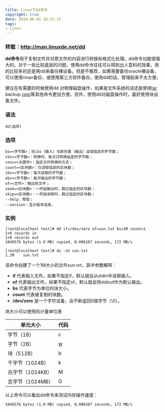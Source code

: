```yaml
---
title: Linux下dd命令
copyright: true
date: 2018-06-01 10:32:12
tags:
- Linux
---
```


### 转载：http://man.linuxde.net/dd

**dd命令**用于复制文件并对原文件的内容进行转换和格式化处理。dd命令功能很强大的，对于一些比较底层的问题，使用dd命令往往可以得到出人意料的效果。用的比较多的还是用dd来备份裸设备。但是不推荐，如果需要备份oracle裸设备，可以使用rman备份，或使用第三方软件备份，使用dd的话，管理起来不太方便。

建议在有需要的时候使用dd 对物理磁盘操作，如果是文件系统的话还是使用[tar](http://man.linuxde.net/tar) backup [cpio](http://man.linuxde.net/cpio)等其他命令更加方便。另外，使用dd对磁盘操作时，最好使用块设备文件。
<!--more-->
### 语法

```
dd(选项)
```

### 选项

```
bs=<字节数>：将ibs（输入）与欧巴桑（输出）设成指定的字节数；
cbs=<字节数>：转换时，每次只转换指定的字节数；
conv=<关键字>：指定文件转换的方式；
count=<区块数>：仅读取指定的区块数；
ibs=<字节数>：每次读取的字节数；
obs=<字节数>：每次输出的字节数；
of=<文件>：输出到文件；
seek=<区块数>：一开始输出时，跳过指定的区块数；
skip=<区块数>：一开始读取时，跳过指定的区块数；
--help：帮助；
--version：显示版本信息。
```

### 实例 

```
[root@localhost text]# dd if=/dev/zero of=sun.txt bs=1M count=1
1+0 records in
1+0 records out
1048576 bytes (1.0 MB) copied, 0.006107 seconds, 172 MB/s

[root@localhost text]# du -sh sun.txt 
1.1M    sun.txt
```

该命令创建了一个1M大小的文件sun.txt，其中参数解释：

- **if** 代表输入文件。如果不指定if，默认就会从stdin中读取输入。
- **of** 代表输出文件。如果不指定of，默认就会将stdout作为默认输出。
- **bs** 代表字节为单位的块大小。
- **count** 代表被复制的块数。
- **/dev/zero** 是一个字符设备，会不断返回0值字节（\0）。

块大小可以使用的计量单位表

| 单元大小         | 代码                          |
| ---------------- | ----------------------------- |
| 字节（1B）       | c                             |
| 字节（2B）       | [w](http://man.linuxde.net/w) |
| 块（512B）       | b                             |
| 千字节（1024B）  | k                             |
| 兆字节（1024KB） | M                             |
| 吉字节（1024MB） | G                             |

以上命令可以看出dd命令来测试内存操作速度：

```
1048576 bytes (1.0 MB) copied, 0.006107 seconds, 172 MB/s
```
